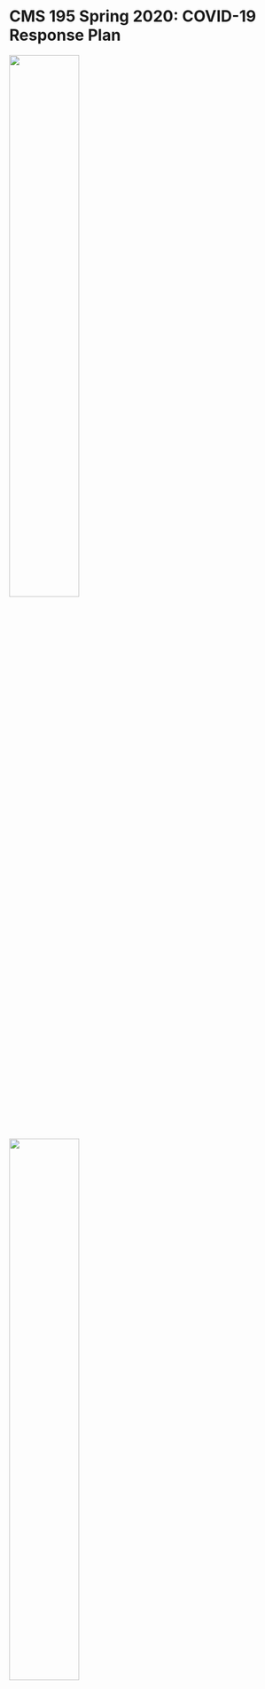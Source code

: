 # CMS 195 Spring 2020: COVID-19 Response Plan

<img src="https://i.chzbgr.com/full/9448823040/hDD42FB11/understand-cdc-s-covid-19-beatles-wanna-hold-hand-cdc-not-advisable-beatles-wanna-hold-hand-cdc-no" width="50%" />


<img src="https://i.chzbgr.com/full/9448822784/h7ECBF525/neil-diamond-reaching-out-cdc-please-avoid-neil-diamond-touching-cdc-everyone-is-boston-is-doomed" width="50%" />

## Contents

This document describes the changes we'll be making to the class in response to our shift to virtual instruction for the second half of
Spring 2020.

Please read this carefully and let me know if you have questions. It covers:

- Tools we're going to use.
- Updates to our schedule and assignments.
- My plans for delivering content to you.
- How office hours will work.

Some things, like the status of the final exam, are still uncertain. I'll make decisions on those once we've had a few weeks to adjust to
the new course format.

**Please remember that I'm always available to help you and answer your questions**. The format of our course has changed, but I'm 
still your professor and I'm still committed to helping each of you succeed.

You should always feel free to get in touch with me by e-mail, by Slack (discussed below), or in WebEx. If you need to set up a time
to meet live via WebEx, I'm happy to accomodate that.

## Collaboration

Previously, I'd encouraged you to talk with your classmates about the course work, but to develop all of your submissions indpendently.
Under our new situation, **I don't want you to feel isolated**, so I'm now **encouraging you to collaborate freely** to complete the
course work. To start, I'll group you into teams roughly based on the people that you've been working with in class so far. Think of your team as your remote study group. 

Note that we're not doing "group projects": **please continue to submit your work individually** so I have a record of everything that's 
turned in. You can, if you like, think of this as an environment where we're still completing indvidual assignments, but you're allowed 
to freely discuss and check your work with your fellow students.

We'll stay with the initial teams for a couple of weeks: if you want rearrange to work with other people or if you'd prefer to work independently after that point then you can feel free to make changes.

## Tools

### Slack

Slack is an instant messaging app that's now widely used as a replacement for e-mail in many companies. I've created a Slack
channel for our class, `#cms-195-spring-2020`.

Use the invite link posted to Canvas to join the channel. Once you've joined, post a quick intro message and a meme to let me know you've made it.

Slack will be for general questions, daily check-ins, posting memes and links, etc. It's intended to be a way for us to stay engaged
with each other and to provide opportunities for casual question and answer sessions and collaboration. I won't be using Slack to 
distribute course content.

### GitHub

We'll continue to use this GitHub site, `dansmyers/IntroToCS`, to keep distributing class content, handouts, and examples.

### Canvas

We'll keep using Canvas for grades, official course e-mails, and posting course-specific links that I don't want to put on GitHub.

### WebEx

I'll use WebEx for online office hours, discussed in more detail below.

**I do not plan to lecture synchronously over WebEx**. I know that our initial guidance from the Provost emphasized delivering classes synchronously, but I don't think that format is well-suited for our course. Instead, we will deliver most of the basic course content
asynchronously, using videos and readings, and use video conferencing for check-ins and office hours.

## Updated Course Schedule



## Content Delivery and Office Hours

### Course Content


### Office Hours


